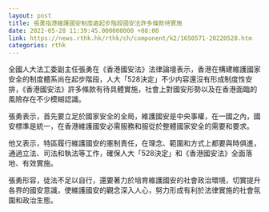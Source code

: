 ```yaml
---
layout: post
title: 張勇指港維護國安制度處起步階段國安法許多條款待實施
date: 2022-05-28 11:39:45.000000000 +08:00
link: https://news.rthk.hk/rthk/ch/component/k2/1650571-20220528.htm
categories: rthk
---
```


全國人大法工委副主任張勇在《香港國安法》法律論壇表示，香港在構建維護國家安全的制度體系尚在起步階段，人大「528決定」不少内容還沒有形成制度性安排，《香港國安法》許多條款有待具體實施，社會上對國安形勢以及在香港面臨的風險存在不少模糊認識。

張勇表示，首先要立足於國家安全的全局，維護國安是中央事權，在一國之內，國安標準是統一，在香港維護國安必需服務和服從於整體國家安全的需要和要求。

他又表示，特區履行維護國安的憲制責任，在理念、範圍和方式上都要與時俱進，通過立法、司法和執法等工作，確保人大「528決定」和《香港國安法》全面落地、有效實施。

張勇形容，徒法不足以自行，還要著力於培育維護國安的社會政治環境，切實提升各界的國安意識，使維護國安的觀念深入人心，努力形成有利於法律實施的社會氛圍和政治生態。
